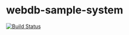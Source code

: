 webdb-sample-system
===================

[![Build Status](https://travis-ci.org/naokie/webdb-sample-system.svg?branch=master)](https://travis-ci.org/naokie/webdb-sample-system)

